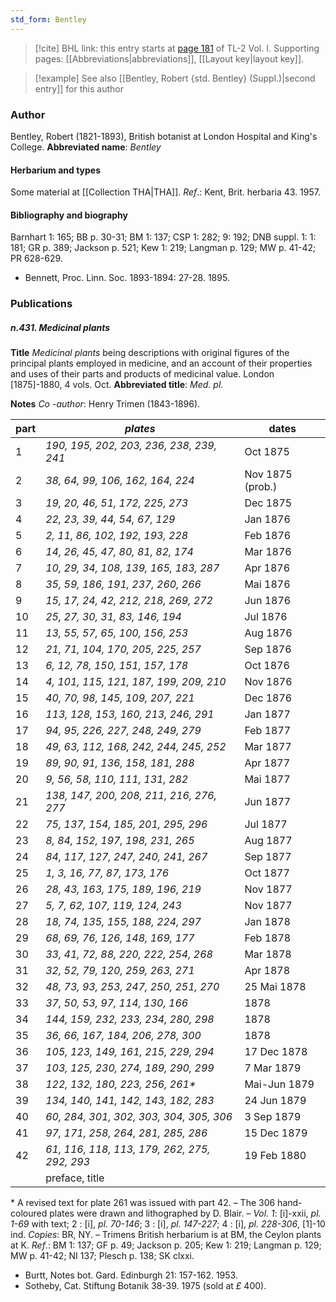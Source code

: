 ```yaml
---
std_form: Bentley
---
```


> [!cite] BHL link: this entry starts at [page 181](https://www.biodiversitylibrary.org/page/33120312) of TL-2 Vol. I.
> Supporting pages: [[Abbreviations|abbreviations]], [[Layout key|layout key]].

> [!example] See also [[Bentley, Robert {std. Bentley} (Suppl.)|second entry]] for this author

### Author

Bentley, Robert (1821-1893), British botanist at London Hospital and King's College. 
**Abbreviated name**: *Bentley*

#### Herbarium and types

Some material at [[Collection THA|THA]].
*Ref*.: Kent, Brit. herbaria 43. 1957.

#### Bibliography and biography

Barnhart 1: 165; BB p. 30-31; BM 1: 137; CSP 1: 282; 9: 192; DNB suppl. 1: 1: 181; GR p. 389; Jackson p. 521; Kew 1: 219; Langman p. 129; MW p. 41-42; PR 628-629.
- Bennett, Proc. Linn. Soc. 1893-1894: 27-28. 1895.

### Publications

##### n.431. Medicinal plants

**Title**
*Medicinal plants* being descriptions with original figures of the principal plants employed in medicine, and an account of their properties and uses of their parts and products of medicinal value. London \[1875\]-1880, 4 vols. Oct.
**Abbreviated title**: *Med. pl.*

**Notes**
*Co* -*author*: Henry Trimen (1843-1896).

|part	|*plates*	|dates|
|---	|---	|---	|
|1	|*190, 195, 202, 203, 236, 238, 239, 241*|Oct 1875|
|2	|*38, 64, 99, 106, 162, 164, 224*|Nov 1875 (prob.)|
|3	|*19, 20, 46, 51, 172, 225, 273*|Dec 1875|
|4	|*22, 23, 39, 44, 54, 67, 129*|Jan 1876|
|5	|*2, 11, 86, 102, 192, 193, 228*|Feb 1876|
|6	|*14, 26, 45, 47, 80, 81, 82, 174*|Mar 1876|
|7	|*10, 29, 34, 108, 139, 165, 183, 287*|Apr 1876|
|8	|*35, 59, 186, 191, 237, 260, 266*|Mai 1876|
|9	|*15, 17, 24, 42, 212, 218, 269, 272*|Jun 1876|
|10	|*25, 27, 30, 31, 83, 146, 194*|Jul 1876|
|11	|*13, 55, 57, 65, 100, 156, 253*|Aug 1876|
|12	|*21, 71, 104, 170, 205, 225, 257*|Sep 1876|
|13	|*6, 12, 78, 150, 151, 157, 178*|Oct 1876|
|14	|*4, 101, 115, 121, 187, 199, 209, 210*|Nov 1876|
|15	|*40, 70, 98, 145, 109, 207, 221*|Dec 1876|
|16	|*113, 128, 153, 160, 213, 246, 291*|Jan 1877|
|17	|*94, 95, 226, 227, 248, 249, 279*|Feb 1877|
|18	|*49, 63, 112, 168, 242, 244, 245, 252*|Mar 1877|
|19	|*89, 90, 91, 136, 158, 181, 288*|Apr 1877|
|20	|*9, 56, 58, 110, 111, 131, 282*|Mai 1877|
|21	|*138, 147, 200, 208, 211, 216, 276, 277*|Jun 1877|
|22	|*75, 137, 154, 185, 201, 295, 296*|Jul 1877|
|23	|*8, 84, 152, 197, 198, 231, 265*|Aug 1877|
|24	|*84, 117, 127, 247, 240, 241, 267*|Sep 1877|
|25	|*1, 3, 16, 77, 87, 173, 176*|Oct 1877|
|26	|*28, 43, 163, 175, 189, 196, 219*|Nov 1877|
|27	|*5, 7, 62, 107, 119, 124, 243*|Nov 1877|
|28	|*18, 74, 135, 155, 188, 224, 297*|Jan 1878|
|29	|*68, 69, 76, 126, 148, 169, 177*|Feb 1878|
|30	|*33, 41, 72, 88, 220, 222, 254, 268*|Mar 1878|
|31	|*32, 52, 79, 120, 259, 263, 271*|Apr 1878|
|32	|*48, 73, 93, 253, 247, 250, 251, 270*|25 Mai 1878|
|33	|*37, 50, 53, 97, 114, 130, 166*|1878|
|34	|*144, 159, 232, 233, 234, 280, 298*|1878|
|35	|*36, 66, 167, 184, 206, 278, 300*|1878|
|36	|*105, 123, 149, 161, 215, 229, 294*|17 Dec 1878|
|37	|*103, 125, 230, 274, 189, 290, 299*|7 Mar 1879|
|38	|*122, 132, 180, 223, 256, 261\**|Mai-Jun 1879|
|39	|*134, 140, 141, 142, 143, 182, 283*|24 Jun 1879|
|40	|*60, 284, 301, 302, 303, 304, 305, 306*|3 Sep 1879|
|41	|*97, 171, 258, 264, 281, 285, 286*|15 Dec 1879|
|42	|*61, 116, 118, 113, 179, 262, 275, 292, 293*|19 Feb 1880|
|	|preface, title|

\* A revised text for plate 261 was issued with part 42. – The 306 hand-coloured plates were drawn and lithographed by D. Blair. – *Vol. 1*: \[i\]-xxii, *pl. 1-69* with text; 2 : \[i\], *pl. 70-146*; 3 : \[i\], *pl. 147-227*; 4 : \[i\], *pl. 228-306*, \[1\]-10 ind. *Copies*: BR, NY. – Trimens British herbarium is at BM, the Ceylon plants at K.
*Ref*.: BM 1: 137; GF p. 49; Jackson p. 205; Kew 1: 219; Langman p. 129; MW p. 41-42; NI 137; Plesch p. 138; SK clxxi.
- Burtt, Notes bot. Gard. Edinburgh 21: 157-162. 1953.
- Sotheby, Cat. Stiftung Botanik 38-39. 1975 (sold at *£* 400).

